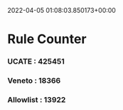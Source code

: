 2022-04-05 01:08:03.850173+00:00
# Rule Counter 
 ### UCATE : 425451

 ### Veneto : 18366

 ### Allowlist : 13922